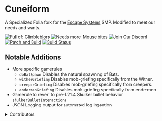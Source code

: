 # Cuneiform
A Specialized Folia fork for the [Escape Systems](https://escape.systems) SMP. Modified to meet our
needs and wants.

![Full of: Glimbleblorp](https://img.shields.io/badge/Full%20of-Glimbleblorp-brightgreen)
![Needs more: Mouse bites](https://img.shields.io/badge/Needs%20More-Mouse%20bites-lightgrey)
![Join Our Discord](https://img.shields.io/badge/dynamic/json?url=https%3A%2F%2Fdiscord.com%2Fapi%2Fguilds%2F1320605190453329940%2Fwidget.json&query=presence_count&suffix=%20Online&logo=discord&logoColor=5865F2&label=.gg%2Fesc-sys&color=5865F2&link=https%3A%2F%2Fdiscord.gg%2Fesc-sys)
[![Patch and Build](https://github.com/Escape-Systems/Cuneiform/actions/workflows/build.yml/badge.svg)](https://github.com/Escape-Systems/Cuneiform/actions/workflows/build.yml)
[![Build Status](https://builds.littleoni.net/job/Escape%20Systems/job/Cuneiform/badge/icon)](https://builds.littleoni.net/job/Escape%20Systems/job/Cuneiform/)
## Notable Additions
- More specific gamerules
  - `doBatSpawn` Disables the natural spawning of Bats.
  - `witherGriefing` Disables mob-griefing specifically from the Wither.
  - `creeperGriefing` Disables mob-griefing specifically from creepers.
  - `endermanGriefing` Disables mob-griefing specifically from endermen.
- Gamerule to revert to pre-1.21.4 Shulker bullet behavior `shulkerBulletInteractions`
- JSON Logging output for automated log ingestion

<details>
<summary>Contributors</summary>

| Name                                               | Skin                                                                                           |
|:---------------------------------------------------|------------------------------------------------------------------------------------------------|
| Lexie Malina <br> @tech-6 <br> Chief Administrator | ![tech-6 Minecraft Skin](https://skins.t-ch.net/fullbody/64a68563-d76b-4c2f-88cd-1570474b0219) |

</details>